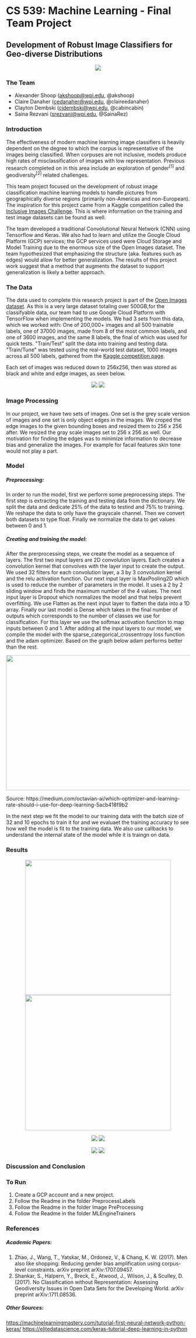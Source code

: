 # CS 539: Machine Learning - Final Team Project

## Development of Robust Image Classifiers for Geo-diverse Distributions

<p align="center">
<img src="https://raw.githubusercontent.com/cabincabin/MLRobustClassifier/master/img/inclusive_images_header.png"/>
</p>

### The Team
- Alexander Shoop (akshoop@wpi.edu, @akshoop)
- Claire Danaher (cedanaher@wpi.edu, @claireedanaher)
- Clayton Dembski (cjdembski@wpi.edu, @cabincabin)
- Saina Rezvani (srezvani@wpi.edu, @SainaRez)

### Introduction
The effectiveness of modern machine learning image classifiers is heavily dependent on the degree to which the corpus is representative of the images being classified. When corpuses are not inclusive, models produce high rates of misclassification of images with low representation. Previous research completed on in this area include an exploration of gender<sup>[1]</sup> and geodiversity<sup>[2]</sup> related challenges. 

This team project focused on the development of robust image classification machine learning models to handle pictures from geographically diverse regions (primarily non-Americas and non-European). The inspiration for this project came from a Kaggle competition called the [Inclusive Images Challenge](https://www.kaggle.com/c/inclusive-images-challenge). This is where information on the training and test image datasets can be found as well.

The team developed a traditional Convolutional Neural Network (CNN) using Tensorflow and Keras. We also had to learn and utilize the Google Cloud Platform (GCP) services; the GCP services used were Cloud Storage and Model Training due to the enormous size of the Open Images dataset. The team hypothesized that emphasizing the structure (aka. features such as edges) would allow for better generalization. The results of this project work suggest that a method that augments the dataset to support generalization is likely a better approach.

### The Data
The data used to complete this research project is part of the [Open Images dataset](https://storage.googleapis.com/openimages/web/index.html). As this is a very large dataset totaling over 500GB,for the classifyable data, our team had to use Google Cloud Platform with TensorFlow when implementing the models. We had 3 sets from this data, which we worked with: One of 200,000+ images and all 500 trainable labels, one of 37000 images, made from 8 of the most common labels, and one of 3600 images, and the same 8 labels, the final of which was used for quick tests. "Train/Test" split the data into training and testing data. "Train/Tune" was tested using the real-world test dataset, 1000 images across all 500 labels, gathered from the [Kaggle competition page](https://www.kaggle.com/c/inclusive-images-challenge/data).

Each set of images was reduced down to 256x256, then was stored as black and white and edge images, as seen below. 
<p align="center">
<img src="https://raw.githubusercontent.com/cabincabin/MLRobustClassifier/master/img/full1.jpg"/>
<img src="https://raw.githubusercontent.com/cabincabin/MLRobustClassifier/master/img/edge1.jpg"/>
</p>

### Image Processing
In our project, we have two sets of images. One set is the grey scale version of images and one set is only object edges in the images. We croped the edge images to the given bounding boxes and resized them to 256 x 256 after. We resized the gray scale images set to 256 x 256 as well. Our motivation for finding the edges was to minimize information to decrease bias and generalize the images. For example for facail features skin tone would not play a part. 

### Model
##### Preprocessing:
In order to run the model, first we perform some preprocessing steps. The first step is extracting the training and testing data from the dictionary. We split the data and dedicate 25% of the data to testind and 75% to training. We reshape the data to only have the grayscale channel. Then we convert both datasets to type float. Finally we normalize the data to get values between 0 and 1.
##### Creating and training the model:
After the prerprocessing steps, we create the model as a sequence of layers. The first two input layers are 2D convolution
layers. Each creates a convolution kernel that convolves with the layer input to create the output. We used 32 filters for each convolution layer, a 3 by 3 convolution kernel and the relu activation function.
Our next input layer is MaxPooling2D which is used to reduce the number of parameters in the model. It uses a 2 by 2 sliding window and finds the maximum number of the 4 values.
The next input layer is Dropout which normalizes the model and that helps prevent overfitting.
We use Flatten as the next input layer to flatten the data into a 1D array.
Finally our last model is Dense which takes in the final number of outputs which corresponds to the number of classes we use for classification. For this layer we use the softmax activation function to map inputs between 0 and 1.
After adding all the input layers to our model, we compile the model with the sparse_categorical_crossentropy loss function and the adam optimizer. Based on the graph below adam performs better than the rest.
<p align="center">
<img src="https://raw.githubusercontent.com/cabincabin/MLRobustClassifier/master/img/Optimizers_graph.png" 
width="700" height="370"/>
</p>
Source: https://medium.com/octavian-ai/which-optimizer-and-learning-rate-should-i-use-for-deep-learning-5acb418f9b2

In the next step we fit the model to our training data with the batch size of 32 and 10 epochs to train it for and we evaluaet the training accuracy to see how well the model is fit to the training data. We also use callbacks to understand the internal state of the model while it is traingn on data. 

### Results
<p align="center">
<img src="https://raw.githubusercontent.com/cabincabin/MLRobustClassifier/master/img/Training_Loss_ Full_Image.png" width="400" height="370"/>
<img src="https://raw.githubusercontent.com/cabincabin/MLRobustClassifier/master/img/Training_Loss_ Edge_Image.png" width="400" height="370"/>
</p>

<p align="center">
<img src="https://raw.githubusercontent.com/cabincabin/MLRobustClassifier/master/img/train_test_full.png"/>
<img src="https://raw.githubusercontent.com/cabincabin/MLRobustClassifier/master/img/train_test_edges.png"/>
</p>

<p align="center">
<img src="https://raw.githubusercontent.com/cabincabin/MLRobustClassifier/master/img/train_tune_full.png"/>
<img src="https://raw.githubusercontent.com/cabincabin/MLRobustClassifier/master/img/train_tune_edges.png"/>
</p>

### Discussion and Conclusion


### To Run
1. Create a GCP account and a new project.
2. Follow the Readme in the folder PreprocessLabels
3. Follow the Readme in the folder Image PreProcessing
4. Follow the Readme in the folder MLEngineTrainers

### References
##### Academic Papers:
1. Zhao, J., Wang, T., Yatskar, M., Ordonez, V., & Chang, K. W. (2017). Men also like shopping: Reducing gender bias amplification using corpus-level constraints. arXiv preprint arXiv:1707.09457.
2. Shankar, S., Halpern, Y., Breck, E., Atwood, J., Wilson, J., & Sculley, D. (2017). No Classification without Representation: Assessing Geodiversity Issues in Open Data Sets for the Developing World. arXiv preprint arXiv:1711.08536.
##### Other Sources:
https://machinelearningmastery.com/tutorial-first-neural-network-python-keras/
https://elitedatascience.com/keras-tutorial-deep-learning-in-python
